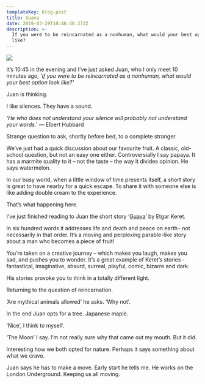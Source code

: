 ```yaml
---
templateKey: blog-post
title: Guava
date: 2019-03-29T10:46:40.273Z
description: >-
  If you were to be reincarnated as a nonhuman, what would your best option look
  like?
---
```

![](/images/uploads/plane-and-clouds-post-2.jpg)


It’s 10:45 in the evening and I’ve just asked Juan, who I only meet 10 minutes ago, _‘if you were to be reincarnated as a nonhuman, what would your best option look like?'_ 

Juan is thinking. 

I like silences. They have a sound. 

_'He who does not understand your silence will probably not understand your words.'_ 
― Elbert Hubbard

Strange question to ask, shortly before bed, to a complete stranger. 

We’ve just had a quick discussion about our favourite fruit. A classic, old-school question, but not an easy one either. Controversially I say papaya. It has a marmite quality to it – not the taste – the way it divides opinion. He says watermelon. 

In our busy world, when a little window of time presents itself, a short story is great to have nearby for a quick escape. To share it with someone else is like adding double cream to the experience. 

That’s what happening here. 

I’ve just finished reading to Juan the short story ‘[Guava](https://electricliterature.com/happy-holidays-from-electric-literature-and-etgar-keret/)’ by Etgar Keret. 

In six hundred words it addresses life and death and peace on earth - not necessarily in that order. It’s a moving and perplexing parable-like story about a man who becomes a piece of fruit!

You’re taken on a creative journey – which makes you laugh, makes you sad, and pushes you to wonder. It’s a great example of Keret’s stories - fantastical, imaginative, absurd, surreal, playful, comic, bizarre and dark. 

His stories provoke you to think in a totally different light. 

Returning to the question of reincarnation. 

‘Are mythical animals allowed’ he asks. ‘Why not’.

In the end Juan opts for a tree. Japanese maple.

‘Nice’, I think to myself. 

‘The Moon’ I say. I’m not really sure why that came out my mouth. But it did. 

Interesting how we both opted for nature. Perhaps it says something about what we crave. 

Juan says he has to make a move. Early start he tells me. He works on the London Underground. Keeping us all moving.
